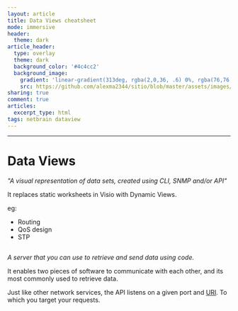 ```yaml
---
layout: article
title: Data Views cheatsheet
mode: immersive
header:
  theme: dark
article_header:
  type: overlay
  theme: dark
  background_color: '#4c4cc2'
  background_image:
    gradient: 'linear-gradient(313deg, rgba(2,0,36, .6) 0%, rgba(76,76,194, .6) 47%, rgba(0,212,255, .6) 100%)'
    src: https://github.com/alexma2344/sitio/blob/master/assets/images/rainbows.jpg?raw=true"
sharing: true
comment: true
articles:
  excerpt_type: html
tags: netbrain dataview
---
```


<!--more-->

---

# Data Views

*"A visual representation of data sets, created using CLI, SNMP and/or API"*

It replaces static worksheets in Visio with Dynamic Views.

eg:
- Routing
- QoS design
- STP


## 

*A server that you can use to retrieve and send data using code.*

It enables two pieces of software to communicate with each other, and its most commonly used to retrieve data.

Just like other network services, the API listens on a given port and [URI](https://en.wikipedia.org/wiki/Uniform_Resource_Identifier). To which you target your requests.